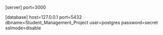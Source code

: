 [server]
port=3000

[database]
host=127.0.0.1
port=5432
dbname=Student_Management_Project
user=postgres
password=secret
sslmode=disable
